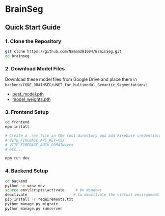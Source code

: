 # BrainSeg

## Quick Start Guide

### 1. Clone the Repository
```bash
git clone https://github.com/Naman281004/BrainSeg.git
cd brainseg
```

### 2. Download Model Files
Download these model files from Google Drive and place them in `backend/CODE_BRAINSEG/UNET_for_Multimodal_Semantic_Segmentation/`:
- [best_model.pth](https://drive.google.com/file/d/1hHqU4qf6lxbeyXWNEK6hFlONqqA8JntE/view?usp=drive_link)
- [model_weights.pth](https://drive.google.com/file/d/1OvFmdZXmB9s6f86bowy1vVn3FBQ52hwL/view?usp=drive_link)

### 3. Frontend Setup
```bash
cd frontend
npm install

# Create a .env file in the root directory and add Firebase credentials
# VITE_FIREBASE_API_KEY=xxx
# VITE_FIREBASE_AUTH_DOMAIN=xxx
# etc...

npm run dev
```

### 4. Backend Setup
```bash
cd backend
python -m venv env
source env\Scripts\activate     # On Windows
deactivate                     # to deactivate the virtual environment
pip install -r requirements.txt
python manage.py migrate
python manage.py runserver
```
